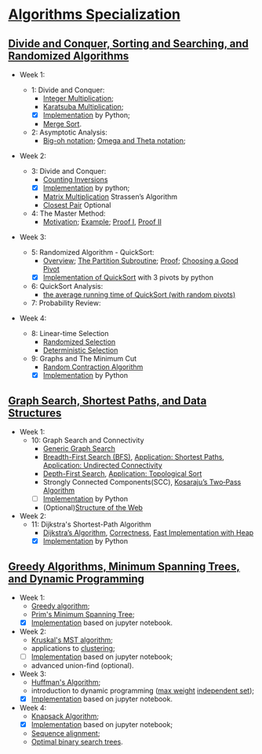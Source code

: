 # [Algorithms Specialization](https://www.coursera.org/specializations/algorithms)
## [Divide and Conquer, Sorting and Searching, and Randomized Algorithms](https://www.coursera.org/learn/algorithms-divide-conquer)
- Week 1:
  - 1: Divide and Conquer:
    - [Integer Multiplication](https://github.com/SSQ/Coursera-Stanford-Divide-and-Conquer-Sorting-and-Searching-and-Randomized-Algorithms/blob/master/Lecture%20Slides/1.2-algo1-intro2_typed.pdf);
    - [Karatsuba Multiplication](https://github.com/SSQ/Coursera-Stanford-Divide-and-Conquer-Sorting-and-Searching-and-Randomized-Algorithms/blob/master/Lecture%20Slides/1.3-algo1-intro3_typed.pdf);
    - [x] [Implementation](https://github.com/SSQ/Coursera-Stanford-Divide-and-Conquer-Sorting-and-Searching-and-Randomized-Algorithms/tree/master/Programming%20Assignment%201) by Python;
    - [Merge Sort](https://github.com/SSQ/Coursera-Stanford-Divide-and-Conquer-Sorting-and-Searching-and-Randomized-Algorithms/blob/master/Lecture%20Slides/1.6-slides_algo-merge2_typed.pdf).
  - 2: Asymptotic Analysis:
    - [Big-oh notation](https://github.com/SSQ/Coursera-Stanford-Divide-and-Conquer-Sorting-and-Searching-and-Randomized-Algorithms/blob/master/Lecture%20Slides/2.2-slides_algo-asymptotic1_typed.pdf); [Omega and Theta notation](https://github.com/SSQ/Coursera-Stanford-Divide-and-Conquer-Sorting-and-Searching-and-Randomized-Algorithms/blob/master/Lecture%20Slides/2.4-slides_algo-asymptotic3_typed.pdf);

- Week 2:
  - 3: Divide and Conquer:
    - [Counting Inversions](https://github.com/SSQ/Coursera-Stanford-Divide-and-Conquer-Sorting-and-Searching-and-Randomized-Algorithms/blob/master/Lecture%20Slides/3.2-slides_algo-inversions2_typed.pdf)
    - [x] [Implementation](https://github.com/SSQ/Coursera-Stanford-Divide-and-Conquer-Sorting-and-Searching-and-Randomized-Algorithms/tree/master/Programming%20Assignment%202) by python;
    - [Matrix Multiplication](https://github.com/SSQ/Coursera-Stanford-Divide-and-Conquer-Sorting-and-Searching-and-Randomized-Algorithms/blob/master/Lecture%20Slides/3.3-slides_algo-strassen_typed.pdf) Strassen’s Algorithm
    - [Closest Pair](https://github.com/SSQ/Coursera-Stanford-Divide-and-Conquer-Sorting-and-Searching-and-Randomized-Algorithms/blob/master/Lecture%20Slides/3.4-slides_algo-closest1_typed.pdf) Optional
  - 4: The Master Method:
    - [Motivation](https://github.com/SSQ/Coursera-Stanford-Divide-and-Conquer-Sorting-and-Searching-and-Randomized-Algorithms/blob/master/Lecture%20Slides/4.1-slides_algo-master1_typed.pdf); [Example](https://github.com/SSQ/Coursera-Stanford-Divide-and-Conquer-Sorting-and-Searching-and-Randomized-Algorithms/blob/master/Lecture%20Slides/4.3-slides_algo-master3_typed.pdf); [Proof I](https://github.com/SSQ/Coursera-Stanford-Divide-and-Conquer-Sorting-and-Searching-and-Randomized-Algorithms/blob/master/Lecture%20Slides/4.4-slides_algo-master4_typed.pdf), [Proof II](https://github.com/SSQ/Coursera-Stanford-Divide-and-Conquer-Sorting-and-Searching-and-Randomized-Algorithms/blob/master/Lecture%20Slides/4.6-slides_algo-master6_typed.pdf)

- Week 3:
  - 5: Randomized Algorithm - QuickSort:
    - [Overview](https://github.com/SSQ/Coursera-Stanford-Divide-and-Conquer-Sorting-and-Searching-and-Randomized-Algorithms/blob/master/Lecture%20Slides/5.1-slides_algo-qsort-intro_typed.pdf); [The Partition Subroutine](https://github.com/SSQ/Coursera-Stanford-Divide-and-Conquer-Sorting-and-Searching-and-Randomized-Algorithms/blob/master/Lecture%20Slides/5.2-slides_algo-qsort-partition_typed.pdf); [Proof](https://github.com/SSQ/Coursera-Stanford-Divide-and-Conquer-Sorting-and-Searching-and-Randomized-Algorithms/blob/master/Lecture%20Slides/5.3-slides_algo-qsort-correctness_typed.pdf); [Choosing a Good Pivot](https://github.com/SSQ/Coursera-Stanford-Divide-and-Conquer-Sorting-and-Searching-and-Randomized-Algorithms/blob/master/Lecture%20Slides/5.4-slides_algo-qsort-pivot_typed.pdf)
    - [x] [Implementation of QuickSort](https://github.com/SSQ/Coursera-Stanford-Divide-and-Conquer-Sorting-and-Searching-and-Randomized-Algorithms/tree/master/Programming%20Assignment%203) with 3 pivots by python
  - 6: QuickSort Analysis:
    - [the average running time of QuickSort (with random pivots)](https://github.com/SSQ/Coursera-Stanford-Divide-and-Conquer-Sorting-and-Searching-and-Randomized-Algorithms/blob/master/Lecture%20Slides/6.3-slides_algo-qsort-analysis3_typed.pdf)
  - 7: Probability Review:

- Week 4:
  - 8: Linear-time Selection
    - [Randomized Selection](https://github.com/SSQ/Coursera-Stanford-Divide-and-Conquer-Sorting-and-Searching-and-Randomized-Algorithms/blob/master/Lecture%20Slides/8.1-slides_algo-select-ralgorithm_typed.pdf)
    - [Deterministic Selection](https://github.com/SSQ/Coursera-Stanford-Divide-and-Conquer-Sorting-and-Searching-and-Randomized-Algorithms/blob/master/Lecture%20Slides/8.3-slides_algo-select-dalgorithm_typed.pdf)
  - 9: Graphs and The Minimum Cut
    - [Random Contraction Algorithm](https://github.com/SSQ/Coursera-Stanford-Divide-and-Conquer-Sorting-and-Searching-and-Randomized-Algorithms/blob/master/Lecture%20Slides/9.3-slides_algo-karger-algorithm_typed.pdf)
    - [x] [Implementation](https://github.com/SSQ/Coursera-Stanford-Divide-and-Conquer-Sorting-and-Searching-and-Randomized-Algorithms/tree/master/Programming%20Assignment%204) by Python
## [Graph Search, Shortest Paths, and Data Structures](https://www.coursera.org/learn/algorithms-graphs-data-structures)
- Week 1:
  - 10: Graph Search and Connectivity
    - [Generic Graph Search](https://github.com/SSQ/Coursera-Stanford-Graph-Search-Shortest-Paths-and-Data-Structures/blob/master/Lecture%20Slides/10.1-slides_algo-graphs-search_typed.pdf)
    - [Breadth-First Search (BFS)](https://github.com/SSQ/Coursera-Stanford-Graph-Search-Shortest-Paths-and-Data-Structures/blob/master/Lecture%20Slides/10.2-slides_algo-graphs-bfs_typed.pdf), [Application: Shortest Paths](https://github.com/SSQ/Coursera-Stanford-Graph-Search-Shortest-Paths-and-Data-Structures/blob/master/Lecture%20Slides/10.2-slides_algo-graphs-bfs_typed.pdf), [Application: Undirected Connectivity](https://github.com/SSQ/Coursera-Stanford-Graph-Search-Shortest-Paths-and-Data-Structures/blob/master/Lecture%20Slides/10.2-slides_algo-graphs-bfs_typed.pdf)
    - [Depth-First Search](https://github.com/SSQ/Coursera-Stanford-Graph-Search-Shortest-Paths-and-Data-Structures/blob/master/Lecture%20Slides/10.3-slides_algo-graphs-dfs_typed.pdf), [Application: Topological Sort](https://github.com/SSQ/Coursera-Stanford-Graph-Search-Shortest-Paths-and-Data-Structures/blob/master/Lecture%20Slides/10.3-slides_algo-graphs-dfs_typed.pdf)
    - Strongly Connected Components(SCC),  [Kosaraju’s Two‐Pass Algorithm](https://github.com/SSQ/Coursera-Stanford-Graph-Search-Shortest-Paths-and-Data-Structures/blob/master/Lecture%20Slides/10.4-slides_algo-graphs-scc_typed.pdf)
    - [ ] [Implementation]() by Python
    - (Optional)[Structure of the Web](https://github.com/SSQ/Coursera-Stanford-Graph-Search-Shortest-Paths-and-Data-Structures/blob/master/Lecture%20Slides/10.6-slides_algo-graphs-web_typed.pdf)
- Week 2:
  - 11: Dijkstra's Shortest-Path Algorithm
    - [Dijkstra’s Algorithm](https://github.com/SSQ/Coursera-Stanford-Graph-Search-Shortest-Paths-and-Data-Structures/blob/master/Lecture%20Slides/11.1-slides_algo-dijkstra-basics_typed.pdf), [Correctness](https://github.com/SSQ/Coursera-Stanford-Graph-Search-Shortest-Paths-and-Data-Structures/blob/master/Lecture%20Slides/11.2-slides_algo-dijkstra-correctness_typed.pdf), [Fast Implementation with Heap](https://github.com/SSQ/Coursera-Stanford-Graph-Search-Shortest-Paths-and-Data-Structures/blob/master/Lecture%20Slides/11.3-slides_algo-dijkstra-runtime_typed.pdf)
    - [x] [Implementation](https://github.com/SSQ/Coursera-Stanford-Graph-Search-Shortest-Paths-and-Data-Structures/tree/master/Programming%20Assignment%20%202) by Python
## [Greedy Algorithms, Minimum Spanning Trees, and Dynamic Programming](https://www.coursera.org/learn/algorithms-greedy)
- Week 1: 
  - [Greedy algorithm](https://github.com/SSQ/Coursera-Stanford-Greedy-Algorithms-Minimum-Spanning-Trees-and-Dynamic-Programming/blob/master/Lecture%20Slides/19.2-algo2-greedy-sched2-typed.pdf);
  - [Prim's Minimum Spanning Tree](https://github.com/SSQ/Coursera-Stanford-Greedy-Algorithms-Minimum-Spanning-Trees-and-Dynamic-Programming/blob/master/Lecture%20Slides/20.2-algo2-greedy-mst2-typed.pdf);
  - [x] [Implementation](https://github.com/SSQ/Coursera-Stanford-Greedy-Algorithms-Minimum-Spanning-Trees-and-Dynamic-Programming/tree/master/Programming%20Assignment%201) based on jupyter notebook.
- Week 2: 
  - [Kruskal's MST algorithm](https://github.com/SSQ/Coursera-Stanford-Greedy-Algorithms-Minimum-Spanning-Trees-and-Dynamic-Programming/blob/master/Lecture%20Slides/21.1-algo2-greedy-kruskal1-typed.pdf);
  - applications to [clustering](https://github.com/SSQ/Coursera-Stanford-Greedy-Algorithms-Minimum-Spanning-Trees-and-Dynamic-Programming/blob/master/Lecture%20Slides/22.1-algo2-greedy-kruskal5-typed.pdf);
  - [ ] [Implementation]() based on jupyter notebook;
  - advanced union-find (optional).
- Week 3: 
  - [Huffman's Algorithm](https://github.com/SSQ/Coursera-Stanford-Greedy-Algorithms-Minimum-Spanning-Trees-and-Dynamic-Programming/blob/master/Lecture%20Slides/24.3-algo2-greedy-huffman3-typed.pdf); 
  - introduction to dynamic programming ([max weight](https://github.com/SSQ/Coursera-Stanford-Greedy-Algorithms-Minimum-Spanning-Trees-and-Dynamic-Programming/blob/master/Lecture%20Slides/25.3-algo2-dp-wis3-typed.pdf) [independent set](https://github.com/SSQ/Coursera-Stanford-Greedy-Algorithms-Minimum-Spanning-Trees-and-Dynamic-Programming/blob/master/Lecture%20Slides/25.4-algo2-dp-wis4-typed.pdf));
  - [x] [Implementation](https://github.com/SSQ/Coursera-Stanford-Greedy-Algorithms-Minimum-Spanning-Trees-and-Dynamic-Programming/tree/master/Programming%20Assignment%203) based on jupyter notebook.
- Week 4:
  - [Knapsack Algorithm](https://github.com/SSQ/Coursera-Stanford-Greedy-Algorithms-Minimum-Spanning-Trees-and-Dynamic-Programming/blob/master/Lecture%20Slides/26.2-algo2-dp-knapsack2-typed.pdf);
  - [x] [Implementation](https://github.com/SSQ/Coursera-Stanford-Greedy-Algorithms-Minimum-Spanning-Trees-and-Dynamic-Programming/tree/master/Programming%20Assignment%204) based on jupyter notebook;
  - [Sequence alignment](https://github.com/SSQ/Coursera-Stanford-Greedy-Algorithms-Minimum-Spanning-Trees-and-Dynamic-Programming/blob/master/Lecture%20Slides/27.2-algo2-dp-alignment2-typed.pdf);
  - [Optimal binary search trees](https://github.com/SSQ/Coursera-Stanford-Greedy-Algorithms-Minimum-Spanning-Trees-and-Dynamic-Programming/blob/master/Lecture%20Slides/28.4-algo2-dp-bst3-typed.pdf).
